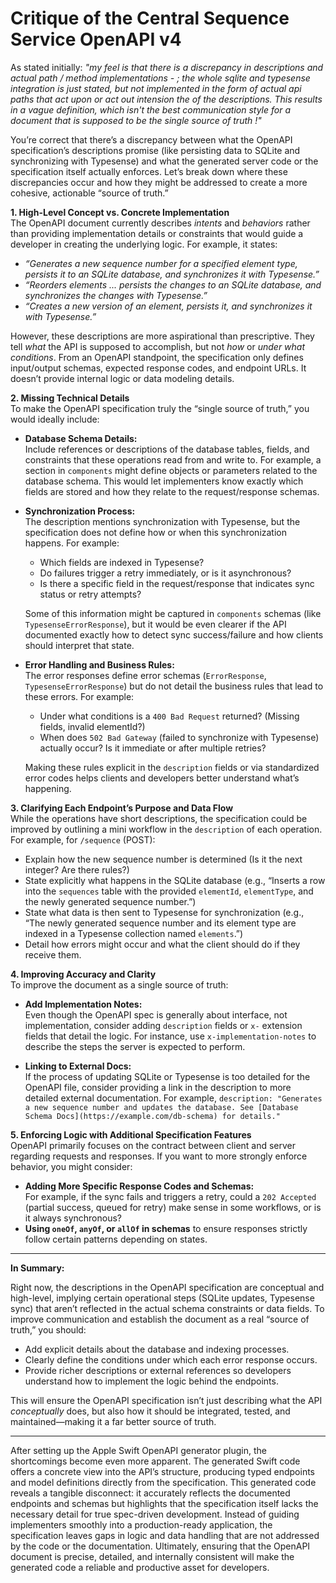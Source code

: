 # Critique of the Central Sequence Service OpenAPI v4

As stated initially: *"my feel is that there is a discrepancy in descriptions and actual path / method implementations - ; the whole sqlite and typesense integration is just stated, but not implemented in the form of actual api paths that act upon or act out intension the of the descriptions. This results in a vague definition, which isn't the best communication style for a document that is supposed to be the single source of truth !"*

You’re correct that there’s a discrepancy between what the OpenAPI specification’s descriptions promise (like persisting data to SQLite and synchronizing with Typesense) and what the generated server code or the specification itself actually enforces. Let’s break down where these discrepancies occur and how they might be addressed to create a more cohesive, actionable “source of truth.”

**1. High-Level Concept vs. Concrete Implementation**  
The OpenAPI document currently describes *intents* and *behaviors* rather than providing implementation details or constraints that would guide a developer in creating the underlying logic. For example, it states:

- *“Generates a new sequence number for a specified element type, persists it to an SQLite database, and synchronizes it with Typesense.”*  
- *“Reorders elements ... persists the changes to an SQLite database, and synchronizes the changes with Typesense.”*  
- *“Creates a new version of an element, persists it, and synchronizes it with Typesense.”*

However, these descriptions are more aspirational than prescriptive. They tell *what* the API is supposed to accomplish, but not *how* or *under what conditions*. From an OpenAPI standpoint, the specification only defines input/output schemas, expected response codes, and endpoint URLs. It doesn’t provide internal logic or data modeling details.

**2. Missing Technical Details**  
To make the OpenAPI specification truly the “single source of truth,” you would ideally include:

- **Database Schema Details:**  
  Include references or descriptions of the database tables, fields, and constraints that these operations read from and write to. For example, a section in `components` might define objects or parameters related to the database schema. This would let implementers know exactly which fields are stored and how they relate to the request/response schemas.

- **Synchronization Process:**  
  The description mentions synchronization with Typesense, but the specification does not define how or when this synchronization happens. For example:
  - Which fields are indexed in Typesense?
  - Do failures trigger a retry immediately, or is it asynchronous?
  - Is there a specific field in the request/response that indicates sync status or retry attempts?

  Some of this information might be captured in `components` schemas (like `TypesenseErrorResponse`), but it would be even clearer if the API documented exactly how to detect sync success/failure and how clients should interpret that state.

- **Error Handling and Business Rules:**  
  The error responses define error schemas (`ErrorResponse`, `TypesenseErrorResponse`) but do not detail the business rules that lead to these errors. For example:
  - Under what conditions is a `400 Bad Request` returned? (Missing fields, invalid elementId?)
  - When does `502 Bad Gateway` (failed to synchronize with Typesense) actually occur? Is it immediate or after multiple retries?

  Making these rules explicit in the `description` fields or via standardized error codes helps clients and developers better understand what’s happening.

**3. Clarifying Each Endpoint’s Purpose and Data Flow**  
While the operations have short descriptions, the specification could be improved by outlining a mini workflow in the `description` of each operation. For example, for `/sequence` (POST):
- Explain how the new sequence number is determined (Is it the next integer? Are there rules?)
- State explicitly what happens in the SQLite database (e.g., “Inserts a row into the `sequences` table with the provided `elementId`, `elementType`, and the newly generated sequence number.”)
- State what data is then sent to Typesense for synchronization (e.g., “The newly generated sequence number and its element type are indexed in a Typesense collection named `elements`.”)
- Detail how errors might occur and what the client should do if they receive them.

**4. Improving Accuracy and Clarity**  
To improve the document as a single source of truth:
- **Add Implementation Notes:**  
  Even though the OpenAPI spec is generally about interface, not implementation, consider adding `description` fields or `x-` extension fields that detail the logic. For instance, use `x-implementation-notes` to describe the steps the server is expected to perform.

- **Linking to External Docs:**  
  If the process of updating SQLite or Typesense is too detailed for the OpenAPI file, consider providing a link in the description to more detailed external documentation. For example, `description: "Generates a new sequence number and updates the database. See [Database Schema Docs](https://example.com/db-schema) for details."`

**5. Enforcing Logic with Additional Specification Features**  
OpenAPI primarily focuses on the contract between client and server regarding requests and responses. If you want to more strongly enforce behavior, you might consider:
- **Adding More Specific Response Codes and Schemas:**  
  For example, if the sync fails and triggers a retry, could a `202 Accepted` (partial success, queued for retry) make sense in some workflows, or is it always synchronous?
- **Using `oneOf`, `anyOf`, or `allOf` in schemas** to ensure responses strictly follow certain patterns depending on states.

---

**In Summary:**

Right now, the descriptions in the OpenAPI specification are conceptual and high-level, implying certain operational steps (SQLite updates, Typesense sync) that aren’t reflected in the actual schema constraints or data fields. To improve communication and establish the document as a real “source of truth,” you should:

- Add explicit details about the database and indexing processes.
- Clearly define the conditions under which each error response occurs.
- Provide richer descriptions or external references so developers understand how to implement the logic behind the endpoints.

This will ensure the OpenAPI specification isn’t just describing what the API *conceptually* does, but also how it should be integrated, tested, and maintained—making it a far better source of truth.

---

After setting up the Apple Swift OpenAPI generator plugin, the shortcomings become even more apparent. The generated Swift code offers a concrete view into the API’s structure, producing typed endpoints and model definitions directly from the specification. This generated code reveals a tangible disconnect: it accurately reflects the documented endpoints and schemas but highlights that the specification itself lacks the necessary detail for true spec-driven development. Instead of guiding implementers smoothly into a production-ready application, the specification leaves gaps in logic and data handling that are not addressed by the code or the documentation. Ultimately, ensuring that the OpenAPI document is precise, detailed, and internally consistent will make the generated code a reliable and productive asset for developers.